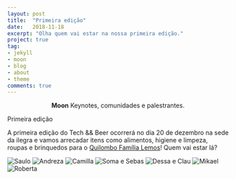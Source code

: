 ```yaml
---
layout: post
title:  "Primeira edição"
date:   2018-11-18
excerpt: "Olha quem vai estar na nossa primeira edição."
project: true
tag:
- jekyll 
- moon
- blog
- about
- theme
comments: true
---
```


   
<center><b>Moon</b> Keynotes, comunidades e palestrantes.</center>
     
Primeira edição

A primeira edição do Tech && Beer ocorrerá no dia 20 de dezembro na sede da ilegra e vamos arrecadar itens como alimentos, higiene e limpeza, roupas e brinquedos para o [Quilombo Família Lemos](https://www.facebook.com/QuilomboLemos/)!
Quem vai estar lá?

![Saulo](/assets/img/1.png) ![Andreza](/assets/img/2.png) ![Camilla](/assets/img/3.png) ![Soma e Sebas](/assets/img/4.png) ![Dessa e Clau](/assets/img/5.png) ![Mikael](/assets/img/6.png) ![Roberta](/assets/img/7.png)
